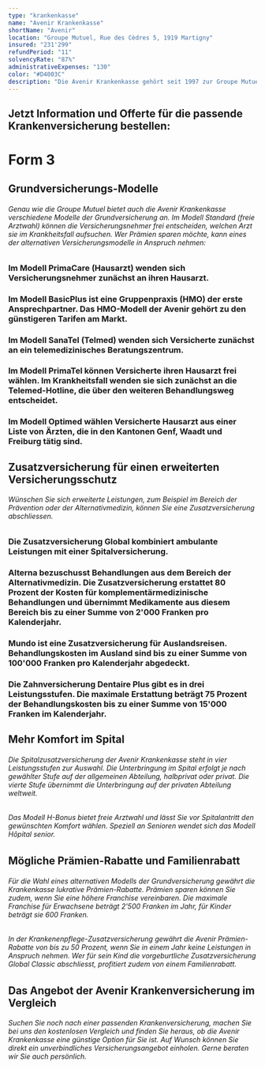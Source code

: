 ```yaml
---
type: "krankenkasse"
name: "Avenir Krankenkasse"
shortName: "Avenir"
location: "Groupe Mutuel, Rue des Cèdres 5, 1919 Martigny"
insured: "231'299"
refundPeriod: "11"
solvencyRate: "87%"
administrativeExpenses: "130"
color: "#D4003C"
description: "Die Avenir Krankenkasse gehört seit 1997 zur Groupe Mutuel. Etwa 229'643 Personen haben sich für eine obligatorische Grundversicherung des Versicherers entschieden. Darüber hinaus bietet die Krankenversicherung auch freiwillige Zusatzversicherungen an. Mit unserem Vergleich finden Sie heraus, wie gut die Krankenkasse zu Ihren Bedürfnissen passt."
---
```


## Jetzt Information und Offerte für die passende Krankenversicherung bestellen:

# Form 3

## Grundversicherungs-Modelle

###### Genau wie die Groupe Mutuel bietet auch die Avenir Krankenkasse verschiedene Modelle der Grundversicherung an. Im Modell Standard (freie Arztwahl) können die Versicherungsnehmer frei entscheiden, welchen Arzt sie im Krankheitsfall aufsuchen. Wer Prämien sparen möchte, kann eines der alternativen Versicherungsmodelle in Anspruch nehmen:

### Im Modell PrimaCare (Hausarzt) wenden sich Versicherungsnehmer zunächst an ihren Hausarzt.

### Im Modell BasicPlus ist eine Gruppenpraxis (HMO) der erste Ansprechpartner. Das HMO-Modell der Avenir gehört zu den günstigeren Tarifen am Markt.

### Im Modell SanaTel (Telmed) wenden sich Versicherte zunächst an ein telemedizinisches Beratungszentrum.

### Im Modell PrimaTel können Versicherte ihren Hausarzt frei wählen. Im Krankheitsfall wenden sie sich zunächst an die Telemed-Hotline, die über den weiteren Behandlungsweg entscheidet.

### Im Modell Optimed wählen Versicherte Hausarzt aus einer Liste von Ärzten, die in den Kantonen Genf, Waadt und Freiburg tätig sind.

## Zusatzversicherung für einen erweiterten Versicherungsschutz

###### Wünschen Sie sich erweiterte Leistungen, zum Beispiel im Bereich der Prävention oder der Alternativmedizin, können Sie eine Zusatzversicherung abschliessen.

### Die Zusatzversicherung Global kombiniert ambulante Leistungen mit einer Spitalversicherung.

### Alterna bezuschusst Behandlungen aus dem Bereich der Alternativmedizin. Die Zusatzversicherung erstattet 80 Prozent der Kosten für komplementärmedizinische Behandlungen und übernimmt Medikamente aus diesem Bereich bis zu einer Summe von 2'000 Franken pro Kalenderjahr.

### Mundo ist eine Zusatzversicherung für Auslandsreisen. Behandlungskosten im Ausland sind bis zu einer Summe von 100'000 Franken pro Kalenderjahr abgedeckt.

### Die Zahnversicherung Dentaire Plus gibt es in drei Leistungsstufen. Die maximale Erstattung beträgt 75 Prozent der Behandlungskosten bis zu einer Summe von 15'000 Franken im Kalenderjahr.

## Mehr Komfort im Spital

###### Die Spitalzusatzversicherung der Avenir Krankenkasse steht in vier Leistungsstufen zur Auswahl. Die Unterbringung im Spital erfolgt je nach gewählter Stufe auf der allgemeinen Abteilung, halbprivat oder privat. Die vierte Stufe übernimmt die Unterbringung auf der privaten Abteilung weltweit.

###### Das Modell H-Bonus bietet freie Arztwahl und lässt Sie vor Spitalantritt den gewünschten Komfort wählen. Speziell an Senioren wendet sich das Modell Hôpital senior.

## Mögliche Prämien-Rabatte und Familienrabatt

###### Für die Wahl eines alternativen Modells der Grundversicherung gewährt die Krankenkasse lukrative Prämien-Rabatte. Prämien sparen können Sie zudem, wenn Sie eine höhere Franchise vereinbaren. Die maximale Franchise für Erwachsene beträgt 2'500 Franken im Jahr, für Kinder beträgt sie 600 Franken.

###### In der Krankenenpflege-Zusatzversicherung gewährt die Avenir Prämien-Rabatte von bis zu 50 Prozent, wenn Sie in einem Jahr keine Leistungen in Anspruch nehmen. Wer für sein Kind die vorgeburtliche Zusatzversicherung Global Classic abschliesst, profitiert zudem von einem Familienrabatt.

## Das Angebot der Avenir Krankenversicherung im Vergleich

###### Suchen Sie noch nach einer passenden Krankenversicherung, machen Sie bei uns den kostenlosen Vergleich und finden Sie heraus, ob die Avenir Krankenkasse eine günstige Option für Sie ist. Auf Wunsch können Sie direkt ein unverbindliches Versicherungsangebot einholen. Gerne beraten wir Sie auch persönlich.
